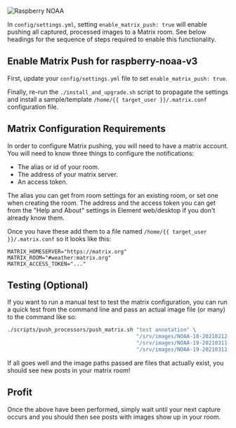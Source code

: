 ![Raspberry NOAA](../assets/header_1600_v2.png)

In `config/settings.yml`, setting `enable_matrix_push: true` will enable pushing all captured, processed
images to a Matrix room. See below headings for the sequence of steps required to enable this functionality.

## Enable Matrix Push for raspberry-noaa-v3

First, update your `config/settings.yml` file to set `enable_matrix_push: true`.

Finally, re-run the `./install_and_upgrade.sh` script to propagate the settings and install a sample/template
`/home/{{ target_user }}/.matrix.conf` configuration file.

## Matrix Configuration Requirements

In order to configure Matrix pushing, you will need to have a matrix account.
You will need to know three things to configure the notifications:

* The alias or id of your room.
* The address of your matrix server.
* An access token.

The alias you can get from room settings for an existing room, or set one when creating the room.
The address and the access token you can get from the "Help and About" settings in Element web/desktop if you don't already know them.

Once you have these add them to a file named `/home/{{ target_user }}/.matrix.conf` so it looks like this:

```
MATRIX_HOMESERVER="https://matrix.org"
MATRIX_ROOM="#weather:matrix.org"
MATRIX_ACCESS_TOKEN="..."
```

## Testing (Optional)

If you want to run a manual test to test the matrix configuration, you can run a quick test
from the command line and pass an actual image file (or many) to the command like so:

```bash
./scripts/push_processors/push_matrix.sh "test annotation" \
                                         "/srv/images/NOAA-18-20210212-091356-MCIR.jpg" \
                                         "/srv/images/NOAA-19-20210311-060645-ZA.jpg"   \
                                         "/srv/images/NOAA-19-20210311-060645-spectrogram.png"
```

If all goes well and the image paths passed are files that actually exist, you should see new posts in your matrix room!

## Profit

Once the above have been performed, simply wait until your next capture occurs and you should then see posts with
images show up in your room.
